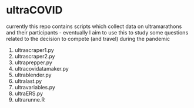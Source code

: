 # ultraCOVID

currently this repo contains scripts which collect data on ultramarathons and their participants - eventually I aim to use this to study some questions related to the decision to compete (and travel) during the pandemic

1. ultrascraper1.py
2. ultrascraper2.py
3. ultraprepper.py
4. ultracovidatamaker.py
5. ultrablender.py
6. ultralast.py
7. ultravariables.py
8. ultraERS.py
9. ultrarunne.R
